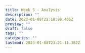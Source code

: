 ```yaml
---
title: Week 5 - Analysis
description: ""
date: 2023-01-08T22:18:08.405Z
preview: ""
draft: false
tags: ""
categories: ""
lastmod: 2023-01-08T23:21:11.382Z
---
```

